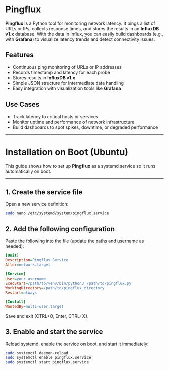 # Pingflux

**Pingflux** is a Python tool for monitoring network latency. It pings a list of URLs or IPs, collects response times, and stores the results in an **InfluxDB v1.x** database. With the data in Influx, you can easily build dashboards (e.g., with **Grafana**) to visualize latency trends and detect connectivity issues.

## Features
- Continuous ping monitoring of URLs or IP addresses
- Records timestamp and latency for each probe
- Stores results in **InfluxDB v1.x**
- Simple JSON structure for intermediate data handling
- Easy integration with visualization tools like **Grafana**

## Use Cases
- Track latency to critical hosts or services
- Monitor uptime and performance of network infrastructure
- Build dashboards to spot spikes, downtime, or degraded performance

---
# Installation on Boot (Ubuntu)

This guide shows how to set up **Pingflux** as a systemd service so it runs automatically on boot.

---

## 1. Create the service file
Open a new service definition:

```bash
sudo nano /etc/systemd/system/pingflux.service
```

## 2. Add the following configuration

Paste the following into the file (update the paths and username as needed):

```ini
[Unit]
Description=Pingflux Service
After=network.target

[Service]
User=your_username
ExecStart=/path/to/venv/bin/python3 /path/to/pingflux.py
WorkingDirectory=/path/to/pingflux_directory
Restart=always

[Install]
WantedBy=multi-user.target
```

Save and exit (CTRL+O, Enter, CTRL+X).

## 3. Enable and start the service

Reload systemd, enable the service on boot, and start it immediately:

```bash
sudo systemctl daemon-reload
sudo systemctl enable pingflux.service
sudo systemctl start pingflux.service
```
